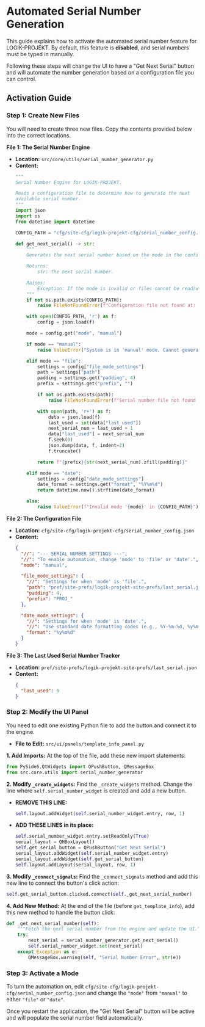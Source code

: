 # Automated Serial Number Generation

This guide explains how to activate the automated serial number feature for LOGIK-PROJEKT. By default, this feature is **disabled**, and serial numbers must be typed in manually.

Following these steps will change the UI to have a "Get Next Serial" button and will automate the number generation based on a configuration file you can control.

## Activation Guide

### Step 1: Create New Files

You will need to create three new files. Copy the contents provided below into the correct locations.

**File 1: The Serial Number Engine**
- **Location:** `src/core/utils/serial_number_generator.py`
- **Content:**
  ```python
  """
  Serial Number Engine for LOGIK-PROJEKT.

  Reads a configuration file to determine how to generate the next
  available serial number.
  """
  import json
  import os
  from datetime import datetime

  CONFIG_PATH = "cfg/site-cfg/logik-projekt-cfg/serial_number_config.json"

  def get_next_serial() -> str:
      """
      Generates the next serial number based on the mode in the config file.

      Returns:
          str: The next serial number.

      Raises:
          Exception: If the mode is invalid or files cannot be read/written.
      """
      if not os.path.exists(CONFIG_PATH):
          raise FileNotFoundError(f"Configuration file not found at: {CONFIG_PATH}")

      with open(CONFIG_PATH, 'r') as f:
          config = json.load(f)

      mode = config.get("mode", "manual")

      if mode == "manual":
          raise ValueError("System is in 'manual' mode. Cannot generate a serial.")

      elif mode == "file":
          settings = config["file_mode_settings"]
          path = settings["path"]
          padding = settings.get("padding", 4)
          prefix = settings.get("prefix", "")

          if not os.path.exists(path):
              raise FileNotFoundError(f"Serial number file not found at: {path}")

          with open(path, 'r+') as f:
              data = json.load(f)
              last_used = int(data["last_used"])
              next_serial_num = last_used + 1
              data["last_used"] = next_serial_num
              f.seek(0)
              json.dump(data, f, indent=2)
              f.truncate()

          return f"{prefix}{str(next_serial_num).zfill(padding)}"

      elif mode == "date":
          settings = config["date_mode_settings"]
          date_format = settings.get("format", "%Y%m%d")
          return datetime.now().strftime(date_format)

      else:
          raise ValueError(f"Invalid mode '{mode}' in {CONFIG_PATH}")

  ```

**File 2: The Configuration File**
- **Location:** `cfg/site-cfg/logik-projekt-cfg/serial_number_config.json`
- **Content:**
  ```json
  {
    "//": "--- SERIAL NUMBER SETTINGS ---",
    "//": "To enable automation, change 'mode' to 'file' or 'date'.",
    "mode": "manual",

    "file_mode_settings": {
      "//": "Settings for when 'mode' is 'file'.",
      "path": "pref/site-prefs/logik-projekt-site-prefs/last_serial.json",
      "padding": 4,
      "prefix": "PROJ_"
    },

    "date_mode_settings": {
      "//": "Settings for when 'mode' is 'date'.",
      "//": "Use standard date formatting codes (e.g., %Y-%m-%d, %y%m%d).",
      "format": "%y%m%d"
    }
  }
  ```

**File 3: The Last Used Serial Number Tracker**
- **Location:** `pref/site-prefs/logik-projekt-site-prefs/last_serial.json`
- **Content:**
  ```json
  {
    "last_used": 0
  }
  ```

### Step 2: Modify the UI Panel

You need to edit one existing Python file to add the button and connect it to the engine.

- **File to Edit:** `src/ui/panels/template_info_panel.py`

**1. Add Imports:**
At the top of the file, add these new import statements:
```python
from PySide6.QtWidgets import QPushButton, QMessageBox
from src.core.utils import serial_number_generator
```

**2. Modify `_create_widgets`:**
Find the `_create_widgets` method. Change the line where `self.serial_number_widget` is created and add a new button.
- **REMOVE THIS LINE:**
  ```python
  self.layout.addWidget(self.serial_number_widget.entry, row, 1)
  ```
- **ADD THESE LINES in its place:**
  ```python
  self.serial_number_widget.entry.setReadOnly(True)
  serial_layout = QHBoxLayout()
  self.get_serial_button = QPushButton("Get Next Serial")
  serial_layout.addWidget(self.serial_number_widget.entry)
  serial_layout.addWidget(self.get_serial_button)
  self.layout.addLayout(serial_layout, row, 1)
  ```

**3. Modify `_connect_signals`:**
Find the `_connect_signals` method and add this new line to connect the button's click action:
```python
self.get_serial_button.clicked.connect(self._get_next_serial_number)
```

**4. Add New Method:**
At the end of the file (before `get_template_info`), add this new method to handle the button click:
```python
def _get_next_serial_number(self):
    """Fetch the next serial number from the engine and update the UI."""
    try:
        next_serial = serial_number_generator.get_next_serial()
        self.serial_number_widget.set(next_serial)
    except Exception as e:
        QMessageBox.warning(self, "Serial Number Error", str(e))
```

### Step 3: Activate a Mode

To turn the automation on, edit `cfg/site-cfg/logik-projekt-cfg/serial_number_config.json` and change the `"mode"` from `"manual"` to either `"file"` or `"date"`.

Once you restart the application, the "Get Next Serial" button will be active and will populate the serial number field automatically.
